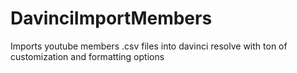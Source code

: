 # DavinciImportMembers
Imports youtube members .csv files into davinci resolve with ton of customization and formatting options 
